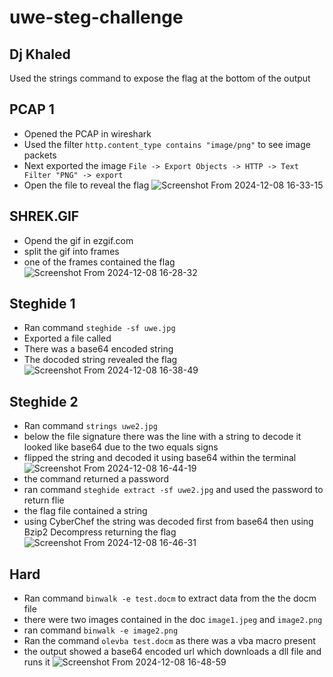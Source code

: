 # uwe-steg-challenge

## Dj Khaled
Used the strings command to expose the flag at the bottom of the output

## PCAP 1 
- Opened the PCAP in wireshark 
- Used the filter `http.content_type contains "image/png"` to see image packets
- Next exported the image `File -> Export Objects -> HTTP -> Text Filter "PNG" -> export`
- Open the file to reveal the flag 
![Screenshot From 2024-12-08 16-33-15](https://github.com/user-attachments/assets/683c6a92-1d70-4e94-a4b8-c07ccdb833e5)



## SHREK.GIF
- Opend the gif in ezgif.com
- split the gif into frames
- one of the frames contained the flag
![Screenshot From 2024-12-08 16-28-32](https://github.com/user-attachments/assets/1a40d73a-e141-4582-887f-8276d73c8677)



## Steghide 1
 - Ran command `steghide -sf uwe.jpg`
 - Exported a file called 
 - There was a base64 encoded string 
 - The docoded string revealed the flag
![Screenshot From 2024-12-08 16-38-49](https://github.com/user-attachments/assets/57fc7d2e-471f-4dd1-96f4-2f7a6875b035)


## Steghide 2 
 - Ran command `strings uwe2.jpg`
 - below the file signature there was the line with a string to decode it looked like base64 due to the two equals signs
 - flipped the string and decoded it using base64 within the terminal
![Screenshot From 2024-12-08 16-44-19](https://github.com/user-attachments/assets/e7ae282f-48ca-428b-92f3-79d6698926ee)
 - the command returned a password
 - ran command `steghide extract -sf uwe2.jpg` and used the password to return flie
 - the flag file contained a string 
 - using CyberChef the string was decoded first from base64 then using Bzip2 Decompress returning the flag
![Screenshot From 2024-12-08 16-46-31](https://github.com/user-attachments/assets/70046723-5b7e-4abd-82f9-492a6375f156)


## Hard 
 - Ran command `binwalk -e test.docm` to extract data from the the docm file
 - there were two images contained in the doc  `image1.jpeg` and `image2.png`
 - ran command `binwalk -e image2.png` 
 - Ran the command `olevba test.docm` as there was a vba macro present
 - the output showed a base64 encoded url which downloads a dll file and runs it
![Screenshot From 2024-12-08 16-48-59](https://github.com/user-attachments/assets/f7c6cb22-5adf-46c4-9dd5-561485db530b)




